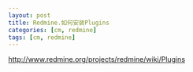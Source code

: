 ```yaml
---
layout: post
title: Redmine.如何安装Plugins
categories: [cm, redmine]
tags: [cm, redmine]
---
```


 
<http://www.redmine.org/projects/redmine/wiki/Plugins>
 
 
